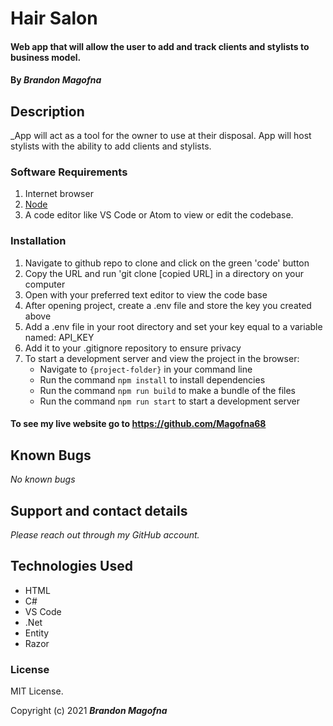 # Hair Salon

#### Web app that will allow the user to add and track clients and stylists to business model.

#### By _**Brandon Magofna**_

## Description

_App will act as a tool for the owner to use at their disposal. App will host stylists with the ability to add clients and stylists.

### Software Requirements

1. Internet browser
2. [Node](https://nodejs.org/en/)
3. A code editor like VS Code or Atom to view or edit the codebase.

### Installation

1. Navigate to github repo to clone and click on the green 'code' button
2. Copy the URL and run 'git clone [copied URL] in a directory on your computer
3. Open with your preferred text editor to view the code base
4. After opening project, create a .env file and store the key you created above
5. Add a .env file in your root directory and set your key equal to a variable named: API_KEY
6. Add it to your .gitignore repository to ensure privacy
5. To start a development server and view the project in the browser:
   - Navigate to `{project-folder}` in your command line
   - Run the command `npm install` to install dependencies
   - Run the command `npm run build` to make a bundle of the files
   - Run the command `npm run start` to start a development server

#### To see my live website go to https://github.com/Magofna68

## Known Bugs

_No known bugs_

## Support and contact details

_Please reach out through my GitHub account._

## Technologies Used

- HTML
- C#
- VS Code
- .Net
- Entity
- Razor



### License

MIT License.

Copyright (c) 2021 **_Brandon Magofna_**